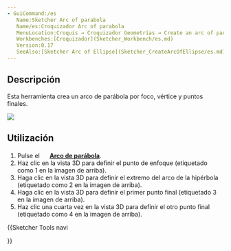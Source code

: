 ```yaml
---
- GuiCommand:/es
   Name:Sketcher Arc of parabola
   Name/es:Croquizador Arc of parabola
   MenuLocation:Croquis → Croquizador Geometrías → Create an arc of parabola
   Workbenches:[Croquizador](Sketcher_Workbench/es.md)
   Version:0.17
   SeeAlso:[Sketcher Arc of Ellipse](Sketcher_CreateArcOfEllipse/es.md), [Sketcher Arc of hyperbola](Sketcher_CreateArcOfHyperbola/es.md)
---
```


## Descripción

Esta herramienta crea un arco de parábola por foco, vértice y puntos finales.

![](images/Sketcher_Arc_of_Parabola_01.png )

## Utilización

1.  Pulse el **<img src=images/Sketcher_CreateArcOfParabola.svg style="width:16px"> [Arco de parábola](Sketcher_CreateArcOfParabola/es.md)**.
2.  Haz clic en la vista 3D para definir el punto de enfoque (etiquetado como 1 en la imagen de arriba).
3.  Haga clic en la vista 3D para definir el extremo del arco de la hipérbola (etiquetado como 2 en la imagen de arriba).
4.  Haga clic en la vista 3D para definir el primer punto final (etiquetado 3 en la imagen de arriba).
5.  Haz clic una cuarta vez en la vista 3D para definir el otro punto final (etiquetado como 4 en la imagen de arriba).





{{Sketcher Tools navi

}}  
